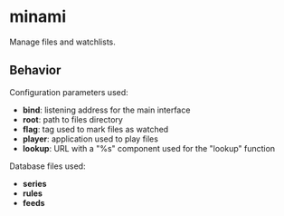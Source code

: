 # minami

Manage files and watchlists.

## Behavior

Configuration parameters used:

* **bind**: listening address for the main interface
* **root**: path to files directory
* **flag**: tag used to mark files as watched
* **player**: application used to play files
* **lookup**: URL with a "%s" component used for the "lookup" function

Database files used:

* **series**
* **rules**
* **feeds**
